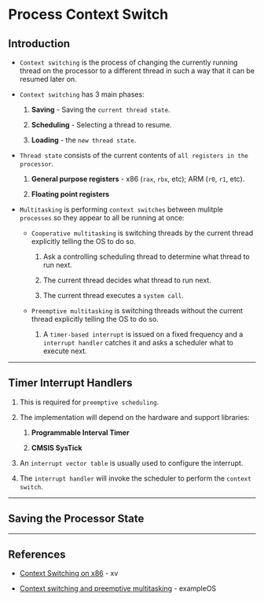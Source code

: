 # Process Context Switch

## Introduction

* `Context switching` is the process of changing the currently running thread on the processor to a different thread in such a way that it can be resumed later on.

* `Context switching` has 3 main phases:

    1. __Saving__ - Saving the `current thread state`.

    2. __Scheduling__ - Selecting a thread to resume.

    3. __Loading__ - the `new thread state`.

* `Thread state` consists of the current contents of `all registers in the processor`.

    1. __General purpose registers__ - x86 (`rax`, `rbx`, etc); ARM (`r0`, `r1`, etc). 
    
    2. __Floating point registers__

* `Multitasking` is performing `context switches` between mulitple `processes` so they appear to all be running at once:

    * `Cooperative multitasking` is switching threads by the current thread explicitly telling the OS to do so.

        1. Ask a controlling scheduling thread to determine what thread to run next.

        2. The current thread decides what thread to run next.

        3. The current thread executes a `system call`.

    * `Preemptive multitasking` is switching threads without the current thread explicitly telling the OS to do so.

        1. A `timer-based interrupt` is issued on a fixed frequency and a `interrupt handler` catches it and asks a scheduler what to execute next.

---

## Timer Interrupt Handlers

1. This is required for `preemptive scheduling`. 

2. The implementation will depend on the hardware and support libraries:

    1. __Programmable Interval Timer__

    2. __CMSIS SysTick__

3. An `interrupt vector table` is usually used to configure the interrupt.

4. The `interrupt handler` will invoke the scheduler to perform the `context switch`.

---

## Saving the Processor State





---


## References

* [Context Switching on x86](https://samwho.dev/blog/context-switching-on-x86/) - xv

* [Context switching and preemptive multitasking](https://techno-coder.github.io/example_os/2018/06/05/Context-switching-and-preemptive-multitasking-0.html) - exampleOS
